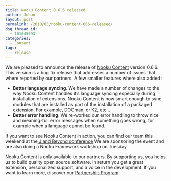 ```yaml
---
title: Nooku Content 0.6.6 released
author: Johan
layout: post
permalink: /2010/05/nooku-content-066-released/
dsq_thread_id:
  - 101645693
categories:
  - Content
tags:
  - release
---
```

We are pleased to announce the release of [Nooku Content][1] version 0.6.6. This version is a bug fix release that addresses a number of issues that where reported by our partners. A few smaller features where also added :

*   **Better language syncing**. We have made a number of changes to the way Nooku Content handles it&#8217;s language syncing especially during installation of extensions. Nooku Content is now smart enough to sync modules that are installed as part of the installation of a packaged extension. For example, DOCman, or K2, etc ..
*   **Better error handling**. We re-worked our error handling to throw nice and meaning-full error messages when something goes wrong, for example when a language cannot be found.

If you want to see Nooku Content in action, you can find our team this weekend at the[ J and Beyond conference][2] We are sponsoring the event and are also doing a Nooku Framework workshop on Tuesday.

Nooku Content is only available to our partners. By supporting us, you helps us to build quality open source software. In return you get a great extension, personalized support, and a voice in the development. If you want to learn more, discover our [Partnership Program][3].

 [1]: http://www.nooku.org/content
 [2]: http://blog.nooku.org/2010/05/special-treat-at-j-and-beyond/
 [3]: http://www.nooku.org/partners/why.html